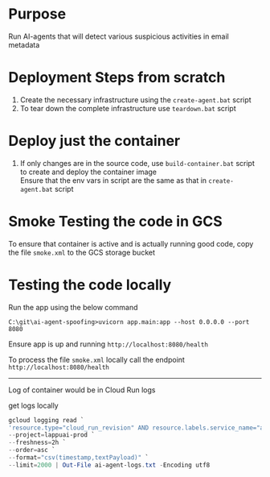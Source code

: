 # Purpose
Run AI-agents that will detect various suspicious activities in email metadata


# Deployment Steps from scratch
1. Create the necessary infrastructure using the `create-agent.bat` script
2. To tear down the complete infrastructure use `teardown.bat` script


# Deploy just the container
1. If only changes are in the source code, use `build-container.bat` script to create and deploy the container image <br/>
   Ensure that the env vars in script are the same as that in `create-agent.bat` script <br/>

# Smoke Testing the code in GCS
To ensure that container is active and is actually running good code, copy the file `smoke.xml` to the GCS storage bucket

# Testing the code locally

Run the app using the below command

```
C:\git\ai-agent-spoofing>uvicorn app.main:app --host 0.0.0.0 --port 8080
```
Ensure app is up and running `http://localhost:8080/health`<br/>

To process the file `smoke.xml` locally call the endpoint `http://localhost:8080/health`

---------------------------------------------------
Log of container would be in Cloud Run logs

get logs locally

``` powershell
gcloud logging read `
'resource.type="cloud_run_revision" AND resource.labels.service_name="ai-agent-spoofing" AND resource.labels.location="us-east1"' `
--project=lappuai-prod `
--freshness=2h `
--order=asc `
--format="csv(timestamp,textPayload)" `
--limit=2000 | Out-File ai-agent-logs.txt -Encoding utf8
```